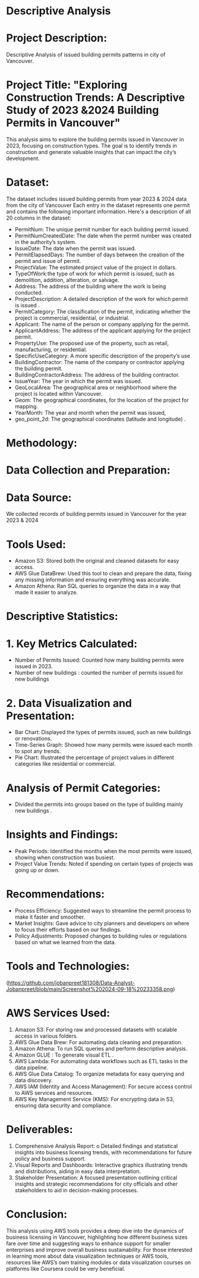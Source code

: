 
# Descriptive Analysis 
# Project Description: 
Descriptive Analysis of issued building permits patterns in city of Vancouver. 
# Project Title: "Exploring Construction Trends: A Descriptive Study of 2023 &2024 Building Permits in Vancouver"
This analysis aims to explore the building permits issued in Vancouver in 2023, focusing on construction types. The goal is to identify trends in construction and generate valuable insights that can impact the city’s development.
# Dataset: 
The dataset includes issued building permits from year 2023 & 2024 data from the city of Vancouver Each entry in the dataset represents one permit and contains the following important information. Here's a description of all 20 columns in the dataset:
- PermitNum: The unique permit number  for each building permit issued.
-  PermitNumCreatedDate: The date when the permit number was created in the authority’s system.
-  IssueDate: The date when the permit was issued.
- 	PermitElapsedDays: The number of days between the creation of the permit and issue of permit.
- 	ProjectValue: The estimated project value of the project in dollars.
-  TypeOfWork:the type of work for which permit is issued, such as demolition, addition, alteration, or salvage.
- 	Address: The address of the building where the work is being conducted.
- 	ProjectDescription: A detailed description of the work for which permit is issued .
- 	PermitCategory: The classification of the permit, indicating whether the project is commercial, residential, or industrial.
-  Applicant: The name of the person or company applying for the permit.
- 	ApplicantAddress: The address of the applicant applying for the project permit.
- 	PropertyUse: The proposed use of the property, such as retail, manufacturing, or residential.
- 	SpecificUseCategory: A more specific description of the property’s use 
- 	BuildingContractor: The name of the company or contractor applying the building permit.
- 	BuildingContractorAddress: The address of the building contractor.
- 	IssueYear: The year in which the permit was issued.
- 	GeoLocalArea: The geographical area or neighborhood where the project is located within Vancouver.
- 	Geom: The geographical coordinates, for the location of the project for mapping.
- 	YearMonth: The year and month when the permit was issued, 
- 	geo_point_2d: The geographical coordinates (latitude and longitude) .
# Methodology:
# Data Collection and Preparation:
# Data Source: 
We collected records of building permits issued in Vancouver for the year 2023 & 2024
# Tools Used:
- 	Amazon S3: Stored both the original and cleaned datasets for easy access.
- 	AWS Glue DataBrew: Used this tool to clean and prepare the data, fixing any missing information and ensuring everything was accurate.
- 	Amazon Athena: Ran SQL queries to organize the data in a way that made it easier to analyze.
# Descriptive Statistics:
# 1.	Key Metrics Calculated:
-  Number of Permits Issued: Counted how many building permits were issued in 2023.
-  Number of new buildings : counted the number of permits issued for new buildings
# 2.	Data Visualization and Presentation:
- 	Bar Chart: Displayed the types of permits issued, such as new buildings or renovations.
- 	Time-Series Graph: Showed how many permits were issued each month to spot any trends.
- Pie Chart: Illustrated the percentage of project values in different categories like residential or commercial.
# Analysis of Permit Categories:
- 	Divided the permits into groups based on  the type of building mainly new buildings .
# Insights and Findings:
- 	Peak Periods: Identified the months when the most permits were issued, showing when construction was busiest.
- 	Project Value Trends: Noted if spending on certain types of projects was going up or down.
# Recommendations:
- 	Process Efficiency: Suggested ways to streamline the permit process to make it faster and smoother.
- 	Market Insights: Gave advice to city planners and developers on where to focus their efforts based on our findings.
- 	Policy Adjustments: Proposed changes to building rules or regulations based on what we learned from the data.
 
# Tools and Technologies:
 (https://github.com/jobanpreet181308/Data-Analyst-Jobanpreet/blob/main/Screenshot%202024-09-18%20233358.png)
# AWS Services Used:
1.	Amazon S3: For storing raw and processed datasets with scalable access in various folders.
2.	AWS Glue Data Brew: For automating data cleaning and preparation.
3.	Amazon Athena: To run SQL queries and perform descriptive analysis.
4.	Amazon GLUE : To generate visual ETL .
5.	AWS Lambda: For automating data workflows such as ETL tasks in the data pipeline.
6.	AWS Glue Data Catalog: To organize metadata for easy querying and data discovery.
7.	AWS IAM (Identity and Access Management): For secure access control to AWS services and resources.
8.	AWS Key Management Service (KMS): For encrypting data in S3, ensuring data security and compliance.
# Deliverables:
1.	Comprehensive Analysis Report:
o	Detailed findings and statistical insights into business licensing trends, with recommendations for future policy and business support.
2.	Visual Reports and Dashboards:
	Interactive graphics illustrating trends and distributions, aiding in easy data interpretation.
3.	Stakeholder Presentation:
	A focused presentation outlining critical insights and strategic recommendations for city officials and other stakeholders to aid in decision-making processes.
# Conclusion:
This analysis using AWS tools provides a deep dive into the dynamics of business licensing in Vancouver, highlighting how different business sizes fare over time and suggesting ways to enhance support for smaller enterprises and improve overall business sustainability. For those interested in learning more about data visualization techniques or AWS tools, resources like AWS’s own training modules or data visualization courses on platforms like Coursera could be very beneficial.


